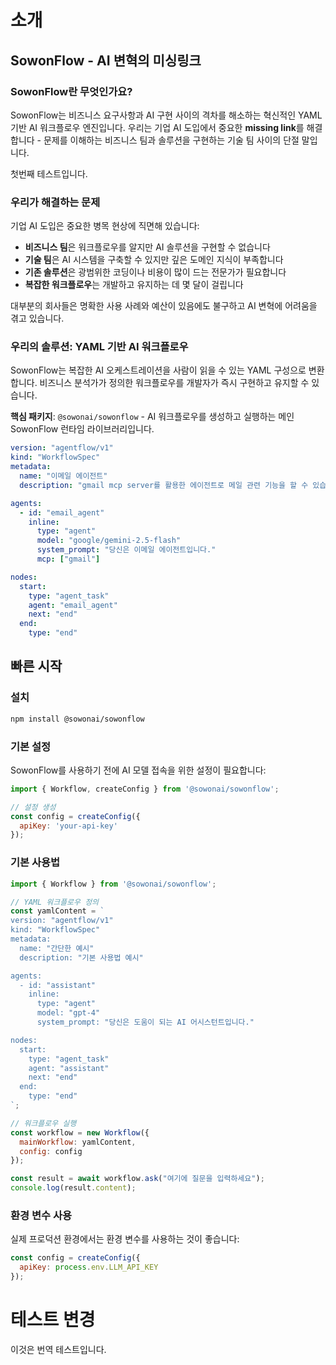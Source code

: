 # 소개

## SowonFlow - AI 변혁의 미싱링크

### SowonFlow란 무엇인가요?

SowonFlow는 비즈니스 요구사항과 AI 구현 사이의 격차를 해소하는 혁신적인 YAML 기반 AI 워크플로우 엔진입니다. 우리는 기업 AI 도입에서 중요한 **missing link**를 해결합니다 - 문제를 이해하는 비즈니스 팀과 솔루션을 구현하는 기술 팀 사이의 단절 말입니다.

첫번째 테스트입니다. 

### 우리가 해결하는 문제

기업 AI 도입은 중요한 병목 현상에 직면해 있습니다:

* **비즈니스 팀**은 워크플로우를 알지만 AI 솔루션을 구현할 수 없습니다
* **기술 팀**은 AI 시스템을 구축할 수 있지만 깊은 도메인 지식이 부족합니다
* **기존 솔루션**은 광범위한 코딩이나 비용이 많이 드는 전문가가 필요합니다
* **복잡한 워크플로우**는 개발하고 유지하는 데 몇 달이 걸립니다

대부분의 회사들은 명확한 사용 사례와 예산이 있음에도 불구하고 AI 변혁에 어려움을 겪고 있습니다.

### 우리의 솔루션: YAML 기반 AI 워크플로우

SowonFlow는 복잡한 AI 오케스트레이션을 사람이 읽을 수 있는 YAML 구성으로 변환합니다. 비즈니스 분석가가 정의한 워크플로우를 개발자가 즉시 구현하고 유지할 수 있습니다.

**핵심 패키지**: `@sowonai/sowonflow` - AI 워크플로우를 생성하고 실행하는 메인 SowonFlow 런타임 라이브러리입니다.

```yaml
version: "agentflow/v1"
kind: "WorkflowSpec"
metadata:
  name: "이메일 에이전트"
  description: "gmail mcp server를 활용한 에이전트로 메일 관련 기능을 할 수 있습니다."

agents:
  - id: "email_agent"
    inline:
      type: "agent"
      model: "google/gemini-2.5-flash"
      system_prompt: "당신은 이메일 에이전트입니다."
      mcp: ["gmail"]

nodes:
  start:
    type: "agent_task"
    agent: "email_agent"
    next: "end"
  end:
    type: "end"
```

## 빠른 시작

### 설치

```bash
npm install @sowonai/sowonflow
```

### 기본 설정

SowonFlow를 사용하기 전에 AI 모델 접속을 위한 설정이 필요합니다:

```javascript
import { Workflow, createConfig } from '@sowonai/sowonflow';

// 설정 생성
const config = createConfig({
  apiKey: 'your-api-key'
});
```

### 기본 사용법

```javascript
import { Workflow } from '@sowonai/sowonflow';

// YAML 워크플로우 정의
const yamlContent = `
version: "agentflow/v1"
kind: "WorkflowSpec"
metadata:
  name: "간단한 예시"
  description: "기본 사용법 예시"

agents:
  - id: "assistant"
    inline:
      type: "agent"
      model: "gpt-4"
      system_prompt: "당신은 도움이 되는 AI 어시스턴트입니다."

nodes:
  start:
    type: "agent_task"
    agent: "assistant"
    next: "end"
  end:
    type: "end"
`;

// 워크플로우 실행
const workflow = new Workflow({
  mainWorkflow: yamlContent,
  config: config
});

const result = await workflow.ask("여기에 질문을 입력하세요");
console.log(result.content);
```

### 환경 변수 사용

실제 프로덕션 환경에서는 환경 변수를 사용하는 것이 좋습니다:

```javascript
const config = createConfig({
  apiKey: process.env.LLM_API_KEY
});
```
# 테스트 변경
이것은 번역 테스트입니다.
